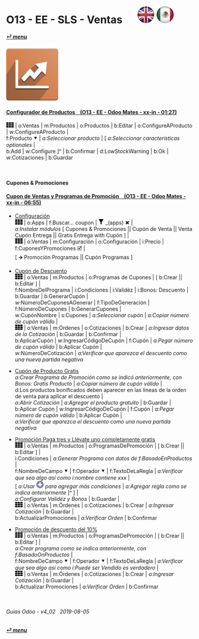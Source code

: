 # O13 - EE - SLS - Ventas &nbsp;&nbsp;&nbsp;&nbsp; [![en-uk](/doc/img/flg/en-uk-flg-btn-sml.png)](/en-uk/o13/ee/sls/en-uk-o13-ee-sls-sales-guides.md) [ ![es-mx](/doc/img/flg/es-mx-flg-btn-sml.png)](/es-mx/o13/ee/sls/es-mx-o13-ee-sls-sales-guides.md)
#### [_&#x23CE; menu_](/es-mx/o13/ee/es-mx-o13-ee-guides-menu.md "Regresar al menúu de EE")  
### ![sls](/doc/img/sale.png)

#### [Configurador de Productos &nbsp;&nbsp; (O13 - EE - Odoo Mates - xx-in - 01:27)](https://youtube.com/embed/W9Ncu2mwqHQ?autoplay=1&start=0&end=0&rel=0)
![apps](/doc/img/apps.png) | o:Ventas | m:Productos | o:Productos | b:Editar | o:ConfigureAProducto | w:ConfigureAProducto |  
f:Producto &#x2BC6; | _a:Seleccionar producto_ | \[ _a:Seleccionar características optionales_ |  
b:Add | w:Configure \]&#x207F; | b:Confirmar | d:LowStockWarning | b:Ok | w:Cotizaciones | b:Guardar  

<br>

#### Cupones & Promociones

#### [Cupon de Ventas y Programas de Promoción &nbsp;&nbsp; (O13 - EE - Odoo Mates - xx-in - 06:55)](https://youtube.com/embed/JF5JYktZV3E?autoplay=1&start=0&end=0&rel=0&nocount)

- [Configuración](https://youtube.com/embed/JF5JYktZV3E?autoplay=1&start=0&end=31&rel=0)  
  ![apps](/doc/img/apps.png) | o:Apps | f:Buscar... coupon | ![filter](/doc/img/filter.png) _(apps) &#x2716; |  
  _a:Instalar módulos_ \[ Cupones & Promociones || Cupón de Venta || Venta Cupón Entrega || Gratis Entrega with Cupón \] |  
  ![apps](/doc/img/apps.png) | o:Ventas | m:Configuración | o:Configuración | i:Precio | f:CuponesYPromociones &#x1F5F9; |  
  \[ &#x1F872; Promoción Programas || Cupón Programas \]  

- [Cupón de Descuento](https://youtube.com/embed/JF5JYktZV3E?autoplay=1&start=31&end=127&rel=0)  
  ![apps](/doc/img/apps.png) | o:Ventas | m:Productos | o:Programas de Cupones | \[ b:Crear || b:Editar \] |  
  f:NombreDelPrograma | i:Condiciones | i:Validéz | i:Bonos: Descuento | b:Guardar | b:GenerarCupón |  
  w:NúmeroDeCuponesAGenerar | f:TipoDeGeneración | f:NúmeroDeCupones | b:GenerarCupones |  
  w:CupónNombre | s:Cupones | _a:Seleccionar cupón_ | _a:Copiar número de cupón válido_ |  
  ![apps](/doc/img/apps.png) | o:Ventas | m:Órdenes | o:Cotizaciones | b:Crear | _a:Ingresar datos de la Cotización_ | b:Guardar | b:Confirmar |  
  b:AplicarCupón | w:IngresarCódigoDeCupón | f:Cupón | _a:Pegar número de cupón válido_ | b:Aplicar Cupón |  
  w:NúmeroDeCotización | _a:Verificar que aparezca el descuento como una nueva partida negativa_  

- [Cupón de Producto Gratis](https://youtube.com/embed/JF5JYktZV3E?autoplay=1&start=127&end=228&rel=0)  
  _a:Crear Programa de Promoción como se indicó anteriormente, con Bonos: Gratis Producto_ | _a:Copiar número de cupón válido_ |  
  d:Los productos bonificados deben aparecer en las líneas de la orden de venta para aplicar el descuento |  
  _a:Abrir Cotización_ | _a:Agregar el producto gratuito_ | b:Guardar |  
  b:Aplicar Cupón | w:IngresarCódigoDeCupón | f:Cupón | _a:Pegar número de cupón válido_ | b:Aplicar Cupón |  
  _a:Verificar que aparezca el descuento como una nueva partida negativa_  

- [Promoción Paga tres y Llévate uno completamente gratis](https://youtube.com/embed/JF5JYktZV3E?autoplay=1&start=228&end=320&rel=0)  
  ![apps](/doc/img/apps.png) | o:Ventas | m:Productos | o:ProgramasDePromoción | \[ b:Crear || b:Editar \] |  
  i:Condiciones | _a:Generar Programa con datos de f:BasadoEnProductos_ |  
  f:NombreDeCampo &#x2BC6; | f:Operador &#x2BC6; | f:TextoDeLaRegla | _a:Verificar que sea algo así como i:nombre contiene xxx_ |  
  \[ _a:Usar ![add](/doc/img/button_add.png) para agregar más condiciones_ | _a:Agregar regla como se indica anteriormente_ ]&#x207F; \] |  
  _a:Configurar Validéz y Bonos_ | b:Guardar |  
  ![apps](/doc/img/apps.png) | o:Ventas | m:Órdenes | o:Cotizaciones | b:Crear | _a:Ingresar Cotización_ | b:Guardar |  
  b:ActualizarPromociones | _a:Verificar Orden_ | b:Confirmar  

- [Promoción de descuento del 10%](https://youtube.com/embed/JF5JYktZV3E?autoplay=1&start=320&end=0&rel=0)  
  ![apps](/doc/img/apps.png) | o:Ventas | m:Productos | o:ProgramasDePromoción | \[ b:Crear || b:Editar \] |  
  _a:Crear programa como se indica anteriormente, con f:BasadoOnProductos_ |  
  f:NombreDeCampo &#x2BC6; | f:Operador &#x2BC6; | f:TextoDeLaRegla | _a:Verificar que sea algo así como i:Puede ser Vendido es verdadero_ |  
  ![apps](/doc/img/apps.png) | o:Ventas | m:Órdenes | o:Cotizaciones | b:Crear | _a:Ingresar Cotización_ | b:Guardar |  
  b:Actualizar Promociones | _a:Verificar Orden_ | b:Confirmar   

<br>

###### Guías Odoo - v4_02 &nbsp; 2019-08-05  
**[_&#x23CE; menu_](/es-mx/o13/ee/es-mx-o13-ee-guides-menu.md)**  
